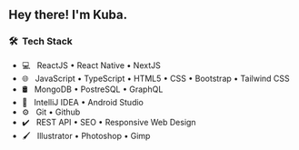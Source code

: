 <h2> Hey there! I'm Kuba.</h2>

<h3> 🛠 &nbsp;Tech Stack</h3>

- 💻 &nbsp; ReactJS • React Native • NextJS
- 🌐 &nbsp; JavaScript • TypeScript • HTML5 • CSS • Bootstrap • Tailwind CSS
- 🛢 &nbsp; MongoDB • PostreSQL • GraphQL
- 🔧 &nbsp; IntelliJ IDEA • Android Studio
- ⚙️ &nbsp; Git • Github
- ✔️ &nbsp; REST API • SEO • Responsive Web Design
- 🖌️ &nbsp; Illustrator • Photoshop • Gimp
